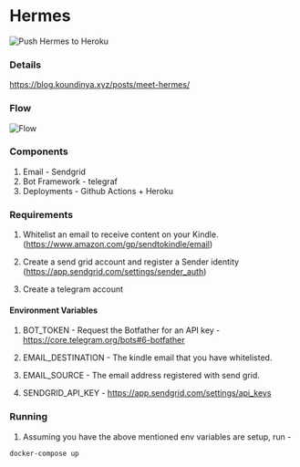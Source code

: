 
# Hermes
![Push Hermes to Heroku](https://github.com/koundinya/hermes/workflows/Push%20Hermes%20to%20Heroku/badge.svg?branch=master)

### Details

https://blog.koundinya.xyz/posts/meet-hermes/


###  Flow
![Flow](docs/hermes-initial-arch.png)


###  Components

1. Email - Sendgrid
2. Bot Framework  - telegraf
3. Deployments - Github Actions + Heroku

### Requirements

1. Whitelist an email to receive content on your Kindle. (https://www.amazon.com/gp/sendtokindle/email)

2. Create a send grid account and register a Sender identity (https://app.sendgrid.com/settings/sender_auth)

3. Create a telegram account

#### Environment Variables

1. BOT_TOKEN - Request the Botfather for an API key - https://core.telegram.org/bots#6-botfather

2. EMAIL_DESTINATION - The kindle email that you have whitelisted.

3. EMAIL_SOURCE - The email address registered with send grid.

4. SENDGRID_API_KEY - https://app.sendgrid.com/settings/api_keys


### Running

1. Assuming you have the above mentioned env variables are setup,
run -
```bash
docker-compose up
```
